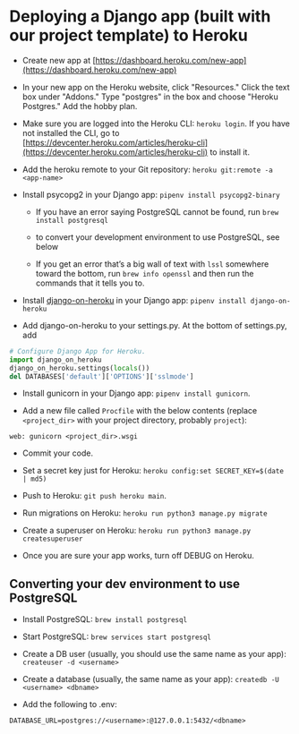 # Deploying a Django app (built with our project template) to Heroku

- Create new app at [https://dashboard.heroku.com/new-app](https://dashboard.heroku.com/new-app)

- In your new app on the Heroku website, click "Resources." Click the text box under "Addons." Type "postgres" in the box and choose "Heroku Postgres." Add the hobby plan.

- Make sure you are logged into the Heroku CLI: `heroku login`. If you have not installed the CLI, go to [https://devcenter.heroku.com/articles/heroku-cli](https://devcenter.heroku.com/articles/heroku-cli) to install it.

- Add the heroku remote to your Git repository: `heroku git:remote -a <app-name>`

- Install psycopg2 in your Django app: `pipenv install psycopg2-binary`

  - If you have an error saying PostgreSQL cannot be found, run `brew install postgresql`

  - to convert your development environment to use PostgreSQL, see below

  - If you get an error that’s a big wall of text with `lssl` somewhere toward the bottom, run `brew info openssl` and then run the commands that it tells you to.

- Install [django-on-heroku](https://pypi.org/project/django-on-heroku/) in your Django app: `pipenv install django-on-heroku`

- Add django-on-heroku to your settings.py. At the bottom of settings.py, add

```py
# Configure Django App for Heroku.
import django_on_heroku
django_on_heroku.settings(locals())
del DATABASES['default']['OPTIONS']['sslmode']
```

- Install gunicorn in your Django app: `pipenv install gunicorn`.

- Add a new file called `Procfile` with the below contents (replace `<project_dir>` with your project directory, probably `project`):

```
web: gunicorn <project_dir>.wsgi
```

- Commit your code.
- Set a secret key just for Heroku: `heroku config:set SECRET_KEY=$(date | md5)`
- Push to Heroku: `git push heroku main`.

- Run migrations on Heroku: `heroku run python3 manage.py migrate`

- Create a superuser on Heroku: `heroku run python3 manage.py createsuperuser`

* Once you are sure your app works, turn off DEBUG on Heroku.

## Converting your dev environment to use PostgreSQL

- Install PostgreSQL: `brew install postgresql`

- Start PostgreSQL: `brew services start postgresql`

- Create a DB user (usually, you should use the same name as your app): `createuser -d <username>`

- Create a database (usually, the same name as your app): `createdb -U <username> <dbname>`

- Add the following to .env:

```
DATABASE_URL=postgres://<username>:@127.0.0.1:5432/<dbname>
```
